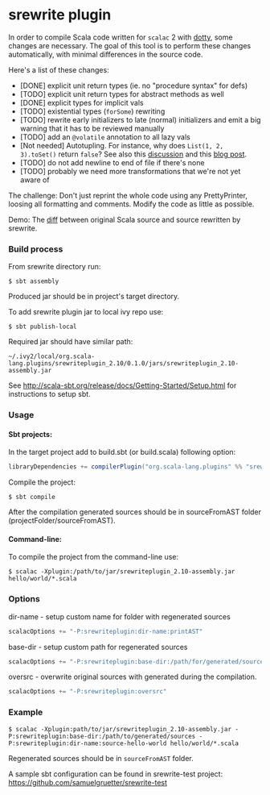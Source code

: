 srewrite plugin
===============

In order to compile Scala code written for `scalac` 2 with  [dotty](https://github.com/lampepfl/dotty/), some changes are necessary. The goal of this tool is to perform these changes automatically, with minimal differences in the source code.

Here's a list of these changes:

*    [DONE] explicit unit return types (ie. no "procedure syntax" for defs)
*    [TODO] explicit unit return types for abstract methods as well
*    [DONE] explicit types for implicit vals
*    [TODO] existential types (`forSome`) rewriting
*    [TODO] rewrite early initializers to late (normal) initializers and emit a big warning that it has to be reviewed manually
*    [TODO] add an `@volatile` annotation to all lazy vals
*    [Not needed] Autotupling. For instance, why does `List(1, 2, 3).toSet()` return `false`? See also this [discussion](https://groups.google.com/forum/#!topic/scala-debate/zwG8o2YzCWs) and this [blog post](http://dan.bodar.com/2013/12/04/wat-scala/).
*    [TODO] do not add newline to end of file if there's none
*    [TODO] probably we need more transformations that we're not yet aware of

The challenge: Don't just reprint the whole code using any PrettyPrinter, loosing all formatting and comments. Modify the code as little as possible.

Demo: The [diff](https://github.com/samuelgruetter/srewrite-test/compare/diffdemo1original...diffdemo1) between original Scala source and source rewritten by srewrite.


### Build process

From srewrite directory run:

```shell
$ sbt assembly
```

Produced jar should be in project's target directory.

To add srewrite plugin jar to local ivy repo use:

```shell
$ sbt publish-local
```

Required jar should have similar path:

    ~/.ivy2/local/org.scala-lang.plugins/srewriteplugin_2.10/0.1.0/jars/srewriteplugin_2.10-assembly.jar

See <http://scala-sbt.org/release/docs/Getting-Started/Setup.html> for instructions to setup sbt.

### Usage

#### Sbt projects:

In the target project add to build.sbt (or build.scala) following option:

```scala
libraryDependencies += compilerPlugin("org.scala-lang.plugins" %% "srewriteplugin" % "0.1.0")
```

Compile the project: 

```shell
$ sbt compile
```

After the compilation generated sources should be in sourceFromAST folder (projectFolder/sourceFromAST).

#### Command-line:

To compile the project from the command-line use:

```shell
$ scalac -Xplugin:/path/to/jar/srewriteplugin_2.10-assembly.jar hello/world/*.scala
```

### Options

dir-name - setup custom name for folder with regenerated sources

```scala
scalacOptions += "-P:srewriteplugin:dir-name:printAST"
```

base-dir - setup custom path for regenerated sources 

```scala
scalacOptions += "-P:srewriteplugin:base-dir:/path/for/generated/sources"
```

oversrc - overwrite original sources with generated during the compilation.

```scala
scalacOptions += "-P:srewriteplugin:oversrc"
```

### Example

```shell
$ scalac -Xplugin:path/to/jar/srewriteplugin_2.10-assembly.jar -P:srewriteplugin:base-dir:/path/to/generated/sources -P:srewriteplugin:dir-name:source-hello-world hello/world/*.scala
```

Regenerated sources should be in `sourceFromAST` folder.

A sample sbt configuration can be found in srewrite-test project: <https://github.com/samuelgruetter/srewrite-test>
